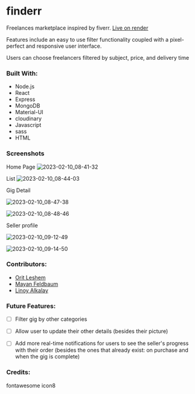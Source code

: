 # finderr

Freelances marketplace inspired by fiverr.
[Live on render ](https://finderr.onrender.com/)

Features include an easy to use filter functionality coupled with a pixel-perfect and responsive user interface.

Users can choose freelancers filtered by subject, price, and delivery time

### Built With:

- Node.js
- React
- Express
- MongoDB
- Material-UI
- cloudinary
- Javascript
- sass
- HTML

### Screenshots

Home Page
![2023-02-10_08-41-32](https://user-images.githubusercontent.com/80868084/218106427-b29c4eee-79bb-4bfd-b800-46d8916f12d2.png)


List
![2023-02-10_08-44-03](https://user-images.githubusercontent.com/80868084/218106866-fa08f1d7-f841-4f8f-bc8c-1adec4ca9ad1.png)

Gig Detail

![2023-02-10_08-47-38](https://user-images.githubusercontent.com/80868084/218107590-02aff361-a4ec-46b9-a03b-eb0d1587aaf0.png)

![2023-02-10_08-48-46](https://user-images.githubusercontent.com/80868084/218107836-068be441-08ad-4abf-9c38-21a72c608b8e.png)

Seller profile

![2023-02-10_09-12-49](https://user-images.githubusercontent.com/80868084/218113087-db6ad256-0c43-48ab-b9ea-b8c94752f412.png)

![2023-02-10_09-14-50](https://user-images.githubusercontent.com/80868084/218113516-7a6160cc-5bf6-48b1-874d-cf1c8b945123.png)


### Contributors:
- [Orit Leshem](https://www.linkedin.com/in/orit-leshem/)
- [Mayan Feldbaum](https://www.linkedin.com/in/mayan-feldbaum/)
- [Linoy Alkalay](https://www.linkedin.com/in/linoy-alkalay-17683b247/)


### Future Features:

- [ ] Filter gig by other categories
- [ ] Allow user to update their other details (besides their picture)
- [ ] Add more real-time notifications for users to see the seller's progress with their order (besides the ones that already exist:  on purchase and when the gig is complete) 



### Credits:
fontawesome
icon8


